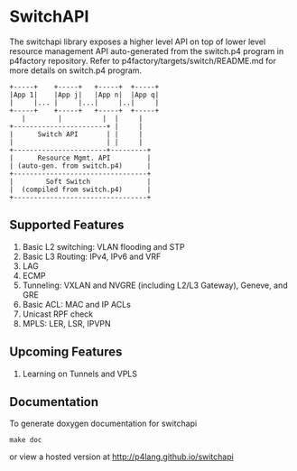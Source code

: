 SwitchAPI
=========

The switchapi library exposes a higher level API on top of lower level resource management API auto-generated from the switch.p4 program in p4factory repository.
Refer to p4factory/targets/switch/README.md for more details on switch.p4 program.

    +-----+    +-----+   +-----+  +-----+
    |App 1|    |App j|   |App n|  |App q|
    |     |... |     |...|     |..|     | 
    +-----+    +-----+   +-----+  +-----+
       |        |          |  |     |
    +-----------------------+ |     |
    |      Switch API       | |     |
    |                       | |     |
    +-----------------------+---------+
    |      Resource Mgmt. API         |
    | (auto-gen. from switch.p4)      |
    +---------------------------------+
    |        Soft Switch              |
    |  (compiled from switch.p4)      |
    +---------------------------------+ 

Supported Features
------------------

1. Basic L2 switching: VLAN flooding and STP
2. Basic L3 Routing: IPv4, IPv6 and VRF
3. LAG
4. ECMP
5. Tunneling: VXLAN and NVGRE (including L2/L3 Gateway), Geneve, and GRE 
6. Basic ACL: MAC and IP ACLs
7. Unicast RPF check
8. MPLS: LER, LSR, IPVPN

Upcoming Features
-----------------

1. Learning on Tunnels and VPLS

Documentation
-------------

To generate doxygen documentation for switchapi

    make doc

or view a hosted version at http://p4lang.github.io/switchapi
